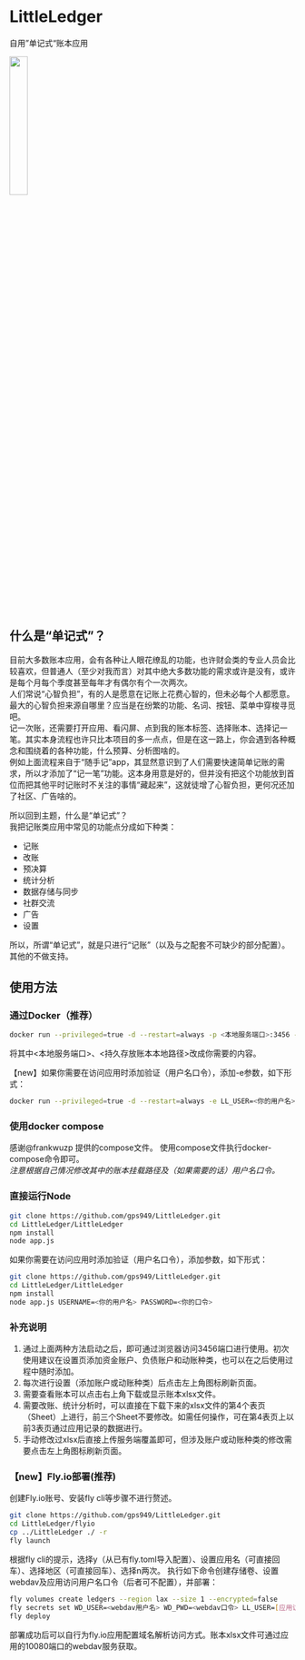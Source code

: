 # LittleLedger
自用”单记式“账本应用

<img src="https://github.com/gps949/LittleLedger/raw/main/IMG_3429.PNG" width="25%" /> 

## 什么是“单记式”？
目前大多数账本应用，会有各种让人眼花缭乱的功能，也许财会类的专业人员会比较喜欢，但普通人（至少对我而言）对其中绝大多数功能的需求或许是没有，或许是每个月每个季度甚至每年才有偶尔有个一次两次。   
人们常说“心智负担”，有的人是愿意在记账上花费心智的，但未必每个人都愿意。最大的心智负担来源自哪里？应当是在纷繁的功能、名词、按钮、菜单中穿梭寻觅吧。   
记一次账，还需要打开应用、看闪屏、点到我的账本标签、选择账本、选择记一笔。其实本身流程也许只比本项目的多一点点，但是在这一路上，你会遇到各种概念和围绕着的各种功能，什么预算、分析图啥的。   
例如上面流程来自于“随手记”app，其显然意识到了人们需要快速简单记账的需求，所以才添加了“记一笔”功能。这本身用意是好的，但并没有把这个功能放到首位而把其他平时记账时不关注的事情“藏起来”，这就徒增了心智负担，更何况还加了社区、广告啥的。   

所以回到主题，什么是“单记式”？    
我把记账类应用中常见的功能点分成如下种类：  
- 记账
- 改账
- 预决算
- 统计分析
- 数据存储与同步
- 社群交流
- 广告
- 设置   
   
所以，所谓“单记式”，就是只进行“记账”（以及与之配套不可缺少的部分配置）。其他的不做支持。   

## 使用方法

### 通过Docker（推荐）
```bash
docker run --privileged=true -d --restart=always -p <本地服务端口>:3456 -v <持久存放账本本地路径>:/home/littleledger/ledgers gps949/littleledger:latest
```    
将其中<本地服务端口>、<持久存放账本本地路径>改成你需要的内容。   
   
【new】如果你需要在访问应用时添加验证（用户名口令），添加-e参数，如下形式：   
```bash
docker run --privileged=true -d --restart=always -e LL_USER=<你的用户名> -e LL_PWD=<你的口令> -p <本地服务端口>:3456 -v <持久存放账本本地路径>:/home/littleledger/ledgers gps949/littleledger:latest
```    

### 使用docker compose   
感谢@frankwuzp 提供的compose文件。
使用compose文件执行docker-compose命令即可。   
*注意根据自己情况修改其中的账本挂载路径及（如果需要的话）用户名口令。*   

### 直接运行Node   
```bash
git clone https://github.com/gps949/LittleLedger.git
cd LittleLedger/LittleLedger
npm install
node app.js
```   
如果你需要在访问应用时添加验证（用户名口令），添加参数，如下形式：    
```bash
git clone https://github.com/gps949/LittleLedger.git
cd LittleLedger/LittleLedger
npm install
node app.js USERNAME=<你的用户名> PASSWORD=<你的口令>
```   
### 补充说明
1. 通过上面两种方法启动之后，即可通过浏览器访问3456端口进行使用。初次使用建议在设置页添加资金账户、负债账户和动账种类，也可以在之后使用过程中随时添加。
2. 每次进行设置（添加账户或动账种类）后点击左上角图标刷新页面。
3. 需要查看账本可以点击右上角下载或显示账本xlsx文件。
4. 需要改账、统计分析时，可以直接在下载下来的xlsx文件的第4个表页（Sheet）上进行，前三个Sheet不要修改。如需任何操作，可在第4表页上以前3表页通过应用记录的数据进行。
5. 手动修改过xlsx后直接上传服务端覆盖即可，但涉及账户或动账种类的修改需要点击左上角图标刷新页面。

### 【new】Fly.io部署(推荐)
创建Fly.io账号、安装fly cli等步骤不进行赘述。
```bash
git clone https://github.com/gps949/LittleLedger.git
cd LittleLedger/flyio
cp ../LittleLedger ./ -r
fly launch
```

根据fly cli的提示，选择y（从已有fly.toml导入配置）、设置应用名（可直接回车）、选择地区（可直接回车）、选择n两次。
执行如下命令创建存储卷、设置webdav及应用访问用户名口令（后者可不配置），并部署：
```bash
fly volumes create ledgers --region lax --size 1 --encrypted=false
fly secrets set WD_USER=<webdav用户名> WD_PWD=<webdav口令> LL_USER=[应用访问用户名] LL_PWD=[应用访问口令]
fly deploy
```

部署成功后可以自行为fly.io应用配置域名解析访问方式。账本xlsx文件可通过应用的10080端口的webdav服务获取。

